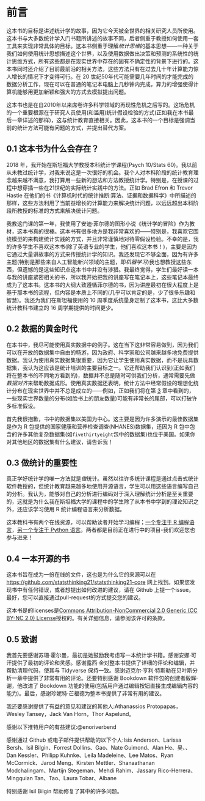 

# 前言

这本书的目标是讲述统计学的故事，因为它今天被全世界的相关研究人员所使用。这本书与大多数统计学入门书籍所讲述的故事不同，后者侧重于教授如何使用一套工具来实现非常具体的目标。这本书侧重于理解*统计思维*的基本思想——一种关于我们如何使用统计思想描述这个世界，以及使用数据做出决策和预测的系统性的统计思维方式，所有这些都是在现实世界中存在的固有不确定性的背景下进行的。这本书同时还介绍了目前最前沿的相关方法，这些方法只有在过去几十年计算能力惊人增长的情况下才变得可行。在 20 世纪50年代可能需要几年时间的才能完成的数据分析工作，现在可以在普通的笔记本电脑上几秒钟内完成，算力的增强使得计算机能够用更加新颖和强大的方式去模拟提出问题。

这本书也是在自2010年以来席卷许多科学领域的再现性危机之后写的。这场危机的一个重要根源在于研究人员使用(和滥用)统计假设检验的方式(正如我在本书最后一章详述的那样)，这与统计教育直接相关。因此，这本书的一个目标是强调当前的统计方法可能有问题的方式，并提出替代方案。



## 0.1 这本书为什么会存在？

2018 年，我开始在斯坦福大学教授本科统计学课程(Psych 10/Stats 60)。我以前从未教过统计学，对我来说这是一次很好的机会。我个人对本科阶段的统计教育理念越来越不满意，我打算用一些新的想法和方法教授统计学。特别是，在授课的过程中想穿插一些在21世纪的实际统计实践中的方法。正如 Brad Efron 和 Trevor Hastie 在他们的书《计算机时代的统计推断:算法、证据和数据科学》中所描述的那样，这些方法利用了当前益增长的计算能力来解决统计问题，以远远超出本科阶段所教授的标准的方式来解决统计问题。

我教这门课的第一年，我使用了安迪·菲尔德的图形小说《统计学的冒险》作为教材，这本书真的很棒。这本书有很多地方是我非常喜欢的——特别是，我喜欢它围绕模型的来构建统计实践的方式，并且非常谨慎地对待零假设检验。不幸的是，我的许多学生不喜欢这本书(除了英语专业的学生，他们喜欢这本书！)，主要是因为它通过大量讲故事的方式来传授统计学的知识。我还发现它不够全面，因为有许多主题(特别是那些来自人工智能新兴领域的主题，即*机器学习*)我也想教授这些东西，但遗憾的是这些知识点这本书中并没有涉猎。我最终觉得，学生们最好读一本与我的讲座紧密相关的书，所以我开始把我的讲座写在笔记本上，这些笔记本最终成为了这本书。这本书的大纲大致遵循菲尔德的书，因为讲座最初在很大程度上是基于那本书的流程，但内容是本质上不同的(几乎可以肯定的是，少了很多乐趣和智慧)。我还为我们在斯坦福使用的 10 周季度系统量身定制了这本书，这比大多数统计教科书建立的 16 周学期提供的时间更少。





## 0.2 数据的黄金时代

在本书中，我尽可能使用真实数据中的例子。这在当下这非常容易做到，因为我们可以在开放的数据集中自由的畅游，因为政府、科学家和公司越来越多地免费提供数据。我认为使用真实数据集很重要，因为它让学生使用真实数据，而不是玩具数据集，我认为这应该是统计培训的主要目标之一。它还帮助我们认识到(正如我们将在整本书的不同地方看到的)，数据并不总是随时可供我们分析，通常需要先做*数据对齐*来帮助数据成形。使用真实数据还表明，统计方法中经常假设的理想化统计分布在现实世界中并不总是成立的——例如，正如我们将在第 [3](#summarizing-data) 章中看到的，一些现实世界数量的分布(如脸书上的朋友数量)可能有非常长的尾部，可以打破许多标准假设。

首先我很抱歉，书中的数据集以美国为中心。这主要是因为许多演示的最佳数据集是作为 R 包提供的国家健康和营养检查调查(NHANES)数据集，还因为 R 包中包含的许多其他复杂数据集(如`fivethirtyeight`包中的数据集)也位于美国。如果你对其他地区的数据集有什么建议，请告诉我！





## 0.3 做统计的重要性

真正学好统计学的唯一方法就是*做*统计。虽然以往许多统计课程是通过点击式统计软件教授的，但统计教育越来越多地使用开源语言，学生可以用这些语言编写自己的分析。我认为，能够对自己的分析进行编码对于深入理解统计分析是至关重要的，这就是为什么我在斯坦福大学的课程中的学生除了从本书中学到的理论知识之外，还应该学习使用 R 统计编程语言来分析数据。

这本教科书有两个在线资源，可以帮助读者开始学习编程；[一个专注于 R 编程语言](https://statsthinking21.github.io/statsthinking21-R-site/)，[另一个专注于 Python 语言](https://statsthinking21.github.io/statsthinking21-python/)。两者都是目前正在进行中的项目-我们欢迎您也参与进来！





## 0.4 一本开源的书

这本书旨在成为一份在线的文件，这也是为什么它的来源可以在 https://github.com/statsthinking21/statsthinking21-core 网上找到。如果您发现书中有任何错误，或者想提出如何改进的建议，请在 Github 上提一个issue。最好，您可以直接通过pull-request的方式提交您的建议。

这本书是的licenses是[Commons Attribution-NonCommercial 2.0 Generic (CC BY-NC 2.0) License](https://creativecommons.org/licenses/by-nc/2.0/)授权的。有关详细信息，请参阅该许可的条款。





## 0.5 致谢

我首先要感谢苏珊·霍尔曼，最初是她鼓励我考虑写一本统计学书籍。感谢安娜·可汗提供了最初的评论和灵感。感谢露西·金对整本书提供了详细的评论和编辑，并帮助清理代码，使其与 Tidyverse 保持一致。感谢迈克尔·亨利·特斯勒在贝叶斯分析一章中提供了非常有用的评论。还要特别感谢 Bookdown 软件包的创建者毅辉·谢，他改进了 Bookdown 功能的使用(包括用户通过编辑按钮直接生成编辑内容的能力)。最后，感谢珍妮特·芒福德为整本书提供了非常有用的建议。


我还要感谢提供了有益的意见和建议的其他人:Athanassios Protopapas，Wesley Tansey，Jack Van Horn，Thor Aspelund。

感谢以下推特用户的有益建议:@enoriverbend

感谢通过 Github 或电子邮件提供帮助的以下个人:Isis Anderson、Larissa Bersh、Isil Bilgin、Forrest Dollins、Gao、Nate Guimond、Alan He、吴、、Dan Kessler、Philipp Kuhnke、Leila Madeleine、Lee Matos、Ryan McCormick、Jarod Meng、Kirsten Mettler、Shanaathanan Modchalingam、Martijn Stegeman、Mehdi Rahim、Jassary Rico-Herrera、Mingquian Tan、Tao、Laura Tobar、Albane

特别感谢 Isil Bilgin 帮助修复了其中的许多问题。



